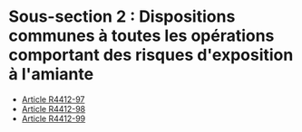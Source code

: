 # Sous-section 2 :  Dispositions communes à toutes les opérations comportant des risques d'exposition à l'amiante

* [Article R4412-97](./LEGIARTI000025819049.md)
* [Article R4412-98](./LEGIARTI000030822745.md)
* [Article R4412-99](./LEGIARTI000025819045.md)
